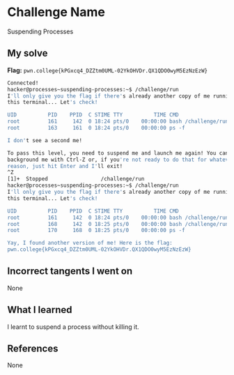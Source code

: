 # Challenge Name
Suspending Processes

## My solve
**Flag:** `pwn.college{kPGxcq4_DZZtm0UML-02YkOHVDr.QX1QDO0wyM5EzNzEzW}`


```bash
Connected!                                                                        
hacker@processes~suspending-processes:~$ /challenge/run
I'll only give you the flag if there's already another copy of me running in 
this terminal... Let's check!

UID          PID    PPID  C STIME TTY          TIME CMD
root         161     142  0 18:24 pts/0    00:00:00 bash /challenge/run
root         163     161  0 18:24 pts/0    00:00:00 ps -f

I don't see a second me!

To pass this level, you need to suspend me and launch me again! You can 
background me with Ctrl-Z or, if you're not ready to do that for whatever 
reason, just hit Enter and I'll exit!
^Z
[1]+  Stopped                 /challenge/run
hacker@processes~suspending-processes:~$ /challenge/run
I'll only give you the flag if there's already another copy of me running in 
this terminal... Let's check!

UID          PID    PPID  C STIME TTY          TIME CMD
root         161     142  0 18:24 pts/0    00:00:00 bash /challenge/run
root         168     142  0 18:25 pts/0    00:00:00 bash /challenge/run
root         170     168  0 18:25 pts/0    00:00:00 ps -f

Yay, I found another version of me! Here is the flag:
pwn.college{kPGxcq4_DZZtm0UML-02YkOHVDr.QX1QDO0wyM5EzNzEzW}

```

## Incorrect tangents I went on
None

## What I learned
I learnt to suspend a process without killing it. 

## References 
None
